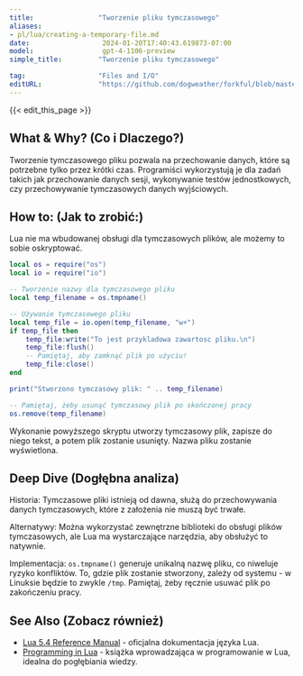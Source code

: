 ```yaml
---
title:                "Tworzenie pliku tymczasowego"
aliases:
- pl/lua/creating-a-temporary-file.md
date:                  2024-01-20T17:40:43.619873-07:00
model:                 gpt-4-1106-preview
simple_title:         "Tworzenie pliku tymczasowego"

tag:                  "Files and I/O"
editURL:              "https://github.com/dogweather/forkful/blob/master/content/pl/lua/creating-a-temporary-file.md"
---
```


{{< edit_this_page >}}

## What & Why? (Co i Dlaczego?)
Tworzenie tymczasowego pliku pozwala na przechowanie danych, które są potrzebne tylko przez krótki czas. Programiści wykorzystują je dla zadań takich jak przechowanie danych sesji, wykonywanie testów jednostkowych, czy przechowywanie tymczasowych danych wyjściowych.

## How to: (Jak to zrobić:)
Lua nie ma wbudowanej obsługi dla tymczasowych plików, ale możemy to sobie oskryptować.

```Lua
local os = require("os")
local io = require("io")

-- Tworzenie nazwy dla tymczasowego pliku
local temp_filename = os.tmpname()

-- Używanie tymczasowego pliku
local temp_file = io.open(temp_filename, "w+")
if temp_file then
    temp_file:write("To jest przykladowa zawartosc pliku.\n")
    temp_file:flush()
    -- Pamiętaj, aby zamknąć plik po użyciu!
    temp_file:close()
end

print("Stworzono tymczasowy plik: " .. temp_filename)

-- Pamiętaj, żeby usunąć tymczasowy plik po skończonej pracy
os.remove(temp_filename)
```

Wykonanie powyższego skryptu utworzy tymczasowy plik, zapisze do niego tekst, a potem plik zostanie usunięty. Nazwa pliku zostanie wyświetlona.

## Deep Dive (Dogłębna analiza)
Historia: Tymczasowe pliki istnieją od dawna, służą do przechowywania danych tymczasowych, które z założenia nie muszą być trwałe.

Alternatywy: Można wykorzystać zewnętrzne biblioteki do obsługi plików tymczasowych, ale Lua ma wystarczające narzędzia, aby obsłużyć to natywnie.

Implementacja: `os.tmpname()` generuje unikalną nazwę pliku, co niweluje ryzyko konfliktów. To, gdzie plik zostanie stworzony, zależy od systemu - w Linuksie będzie to zwykle `/tmp`. Pamiętaj, żeby ręcznie usuwać plik po zakończeniu pracy.

## See Also (Zobacz również)
- [Lua 5.4 Reference Manual](https://www.lua.org/manual/5.4/) - oficjalna dokumentacja języka Lua.
- [Programming in Lua](https://www.lua.org/pil/contents.html) - książka wprowadzająca w programowanie w Lua, idealna do pogłębiania wiedzy.
